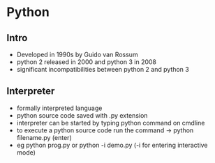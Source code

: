 # Python

## Intro
* Developed in 1990s by Guido van Rossum 
* python 2 released in 2000 and python 3 in 2008
* significant incompatibilities between python 2 and python 3

## Interpreter
* formally interpreted language
* python source code saved with .py extension
* interpreter can be started by typing python command on cmdline
* to execute a python source code run the command -> python filename.py (enter)
* eg python prog.py or python -i demo.py (-i for entering interactive mode)


